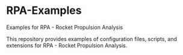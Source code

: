 # RPA-Examples
Examples for RPA - Rocket Propulsion Analysis

This repository provides examples of configuration files, scripts, and extensions for RPA - Rocket Propulsion Analysis.

